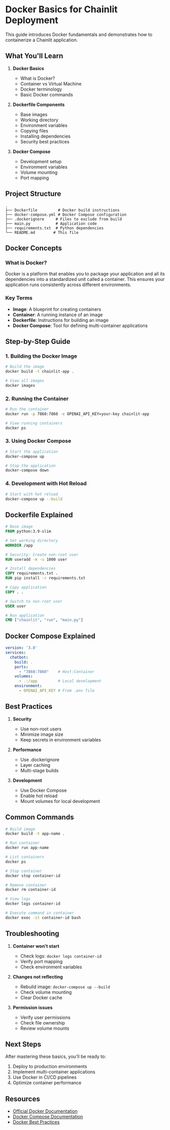 # Docker Basics for Chainlit Deployment

This guide introduces Docker fundamentals and demonstrates how to containerize a Chainlit application.

## What You'll Learn

1. **Docker Basics**
   - What is Docker?
   - Container vs Virtual Machine
   - Docker terminology
   - Basic Docker commands

2. **Dockerfile Components**
   - Base images
   - Working directory
   - Environment variables
   - Copying files
   - Installing dependencies
   - Security best practices

3. **Docker Compose**
   - Development setup
   - Environment variables
   - Volume mounting
   - Port mapping

## Project Structure
```
.
├── Dockerfile         # Docker build instructions
├── docker-compose.yml # Docker Compose configuration
├── .dockerignore     # Files to exclude from build
├── main.py           # Application code
├── requirements.txt  # Python dependencies
└── README.md        # This file
```

## Docker Concepts

### What is Docker?
Docker is a platform that enables you to package your application and all its dependencies into a standardized unit called a container. This ensures your application runs consistently across different environments.

### Key Terms
- **Image**: A blueprint for creating containers
- **Container**: A running instance of an image
- **Dockerfile**: Instructions for building an image
- **Docker Compose**: Tool for defining multi-container applications

## Step-by-Step Guide

### 1. Building the Docker Image

```bash
# Build the image
docker build -t chainlit-app .

# View all images
docker images
```

### 2. Running the Container

```bash
# Run the container
docker run -p 7860:7860 -e OPENAI_API_KEY=your-key chainlit-app

# View running containers
docker ps
```

### 3. Using Docker Compose

```bash
# Start the application
docker-compose up

# Stop the application
docker-compose down
```

### 4. Development with Hot Reload

```bash
# Start with hot reload
docker-compose up --build
```

## Dockerfile Explained

```dockerfile
# Base image
FROM python:3.9-slim

# Set working directory
WORKDIR /app

# Security: Create non-root user
RUN useradd -m -u 1000 user

# Install dependencies
COPY requirements.txt .
RUN pip install -r requirements.txt

# Copy application
COPY . .

# Switch to non-root user
USER user

# Run application
CMD ["chainlit", "run", "main.py"]
```

## Docker Compose Explained

```yaml
version: '3.8'
services:
  chatbot:
    build: .
    ports:
      - "7860:7860"    # Host:Container
    volumes:
      - .:/app         # Local development
    environment:
      - OPENAI_API_KEY # From .env file
```

## Best Practices

1. **Security**
   - Use non-root users
   - Minimize image size
   - Keep secrets in environment variables

2. **Performance**
   - Use .dockerignore
   - Layer caching
   - Multi-stage builds

3. **Development**
   - Use Docker Compose
   - Enable hot reload
   - Mount volumes for local development

## Common Commands

```bash
# Build image
docker build -t app-name .

# Run container
docker run app-name

# List containers
docker ps

# Stop container
docker stop container-id

# Remove container
docker rm container-id

# View logs
docker logs container-id

# Execute command in container
docker exec -it container-id bash
```

## Troubleshooting

1. **Container won't start**
   - Check logs: `docker logs container-id`
   - Verify port mapping
   - Check environment variables

2. **Changes not reflecting**
   - Rebuild image: `docker-compose up --build`
   - Check volume mounting
   - Clear Docker cache

3. **Permission issues**
   - Verify user permissions
   - Check file ownership
   - Review volume mounts

## Next Steps

After mastering these basics, you'll be ready to:
1. Deploy to production environments
2. Implement multi-container applications
3. Use Docker in CI/CD pipelines
4. Optimize container performance

## Resources

- [Official Docker Documentation](https://docs.docker.com/)
- [Docker Compose Documentation](https://docs.docker.com/compose/)
- [Docker Best Practices](https://docs.docker.com/develop/develop-images/dockerfile_best-practices/) 